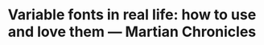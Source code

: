 ---
layout: bookmark
title: 'Variable fonts in real life: how to use and love them — Martian Chronicles'
tags:
  - Bookmarks
  - Typefaces
  - Resources
created: '2022-04-06T02:38:03.000Z'
link: >-
  https://evilmartians.com/chronicles/variable-fonts-in-real-life-how-to-use-and-love-them
id: 552297106
image: >-
  https://evilmartians.com/social-cards/chronicles/variable-fonts-in-real-life-how-to-use-and-love-them.jpg
---